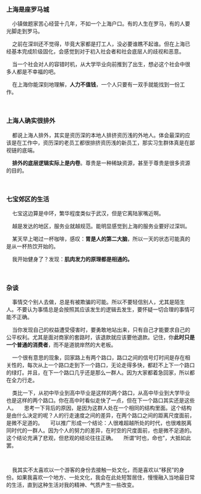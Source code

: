 ### 上海是座罗马城

    小镇做题家苦心经营十几年，不如一个上海户口。有的人生在罗马，有的人要光脚走到罗马。

    之前在深圳还不觉得，毕竟大家都是打工人，没必要谁瞧不起谁。但在上海已经基本完成阶级固化，会感觉到对于初入社会者和社会底层人的歧视和恶意。

    当一个社会对人的容错时机，从大学毕业向前推到了出生，想必这个社会中很多人都是不幸福的吧。

    在上海你能深刻地理解，**人力不值钱**，一个人只要有一双手就能找到一份工作。

    

### 上海人确实很排外

    都说上海人排外，其实是资历深的本地人排挤资历浅的外地人。体会最深的应该是在工作中，资历深的老员工都很排挤资历浅的新员工，那实习生群体真是在鄙视链的底端。

    **排外的底层逻辑实际上是内卷**。尊贵是一种稀缺资源，甚至于尊贵是很多资源的目的。

        

### 七宝郊区的生活

    七宝这边算是中环，繁华程度类似于武汉，但是它离陆家嘴近啊。

    越是发达的地区，服务业就越规范。能明显感觉到上海的服务业要好过深圳。

    某天早上喝过一杯咖啡，感叹：**胃是人的第二大脑**，所以一天的状态可能真的是从一杯热饮开始的。

    我开始健身了？发现：**肌肉发力的原理都是相通的。**

    

### 杂谈

    事情交个别人去做，总是有被欺骗的可能。所以不要轻信别人，尤其是陌生人。不要认为事情总是会按照其应该发生的逻辑去发生，要怀疑一切合理的事情可能不正确。

    当你发现自己的权益遭受侵害时，要勇敢地站出来，只有自己才能要求自己的公平权利。尤其是面对商家的套路时，该退款就应该要他退款。记住，你**此时只是一个普通的消费者**，而不是道貌岸然的大老板。

    一个很有意思的现象，回家路上有两个路口，路口之间的信号灯时间是存在相关性的，每次从上一个路口走到下一个路口，无论走得多快，都赶不上下一个路口的绿灯。并且，在下一个路口几乎还是那么一群人。因为大家都着急回家，所以都在全力行走。

    类比一下，从初中毕业到高中毕业是这样的两个路口，从高中毕业到大学毕业也是这样的两个路口。你在高中时看似走快了一点，但在下一个路口其实还是这些人。
    思考一下背后的原因，是因为这群人处在一个相同的结构里面。这个结构是由什么决定的呢？人的行走速度之间的差异，在两个路口之间的距离尺度面前，是微不足道的。
    可以推广形成一个结论：人很难超越所处的时代，也很难脱离同时代的一群人。因为个人的努力的差异，在时空的尺度面前，也是微不足道的。这个结论充满了悲观，但悲观的结论往往正确。
    所谓“时也，命也”，大抵如此罢。

    

    我其实不太喜欢以一个游客的身份去接触一处文化，而是喜欢以“移民”的身份。如果我喜欢一个地方、一处文化，我会在此处短暂居住，慢慢融入当地最日常的生活，直到这种生活对我的精神、气质产生一些改变。
